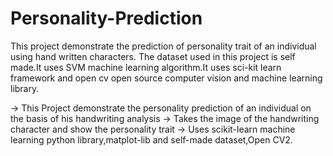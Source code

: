 # Personality-Prediction
This project demonstrate the prediction of personality trait of an individual using hand written characters. The dataset used in this project is self made.It uses SVM machine learning algorithm.It uses sci-kit learn framework and open cv open source computer vision and machine learning library.

-> This Project demonstrate the personality prediction of an individual on the basis of his handwriting analysis
-> Takes the image of the handwriting character and show the personality trait
->  Uses scikit-learn machine learning python library,matplot-lib and self-made dataset,Open CV2.
